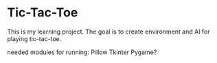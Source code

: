 # Tic-Tac-Toe
This is my learning project. The goal is to create environment and AI for playing tic-tac-toe.

needed modules for running:
Pillow
Tkinter
Pygame?
